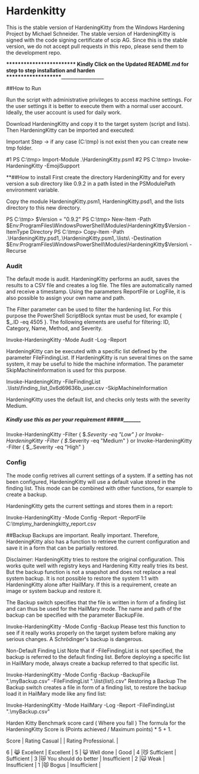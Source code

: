 # Hardenkitty
This is the stable version of HardeningKitty from the Windows Hardening Project by Michael Schneider. The stable version of HardeningKitty is signed with the code signing certificate of scip AG. Since this is the stable version, we do not accept pull requests in this repo, please send them to the development repo.


__________************************ Kindly Click on the Updated README.md  for step to step installation and harden *******************____________________________


##How to Run

Run the script with administrative privileges to access machine settings. For the user settings it is better to execute them with a normal user account. Ideally, the user account is used for daily work.

Download HardeningKitty and copy it to the target system (script and lists). Then HardeningKitty can be imported and executed:

Important Step -> if any case (C:\tmp) is not exist then you can create new tmp folder.

#1 PS C:\tmp> Import-Module .\HardeningKitty.psm1
#2  PS C:\tmp> Invoke-HardeningKitty -EmojiSupport

**##How to install
First create the directory HardeningKitty and for every version a sub directory like 0.9.2 in a path listed in the PSModulePath environment variable.

Copy the module HardeningKitty.psm1, HardeningKitty.psd1, and the lists directory to this new directory.

PS C:\tmp> $Version = "0.9.2"
PS C:\tmp> New-Item -Path $Env:ProgramFiles\WindowsPowerShell\Modules\HardeningKitty\$Version -ItemType Directory
PS C:\tmp> Copy-Item -Path .\HardeningKitty.psd1,.\HardeningKitty.psm1,.\lists\ -Destination $Env:ProgramFiles\WindowsPowerShell\Modules\HardeningKitty\$Version\ -Recurse
### Audit
The default mode is audit. HardeningKitty performs an audit, saves the results to a CSV file and creates a log file. The files are automatically named and receive a timestamp. Using the parameters ReportFile or LogFile, it is also possible to assign your own name and path.

The Filter parameter can be used to filter the hardening list. For this purpose the PowerShell ScriptBlock syntax must be used, for example { $_.ID -eq 4505 }. The following elements are useful for filtering: ID, Category, Name, Method, and Severity.

Invoke-HardeningKitty -Mode Audit -Log -Report

HardeningKitty can be executed with a specific list defined by the parameter FileFindingList. If HardeningKitty is run several times on the same system, it may be useful to hide the machine information. The parameter SkipMachineInformation is used for this purpose.

Invoke-HardeningKitty -FileFindingList .\lists\finding_list_0x6d69636b_user.csv -SkipMachineInformation

HardeningKitty uses the default list, and checks only tests with the severity Medium.
##### Kindly use this as per your requirement #####_______

Invoke-HardeningKitty -Filter { $_.Severity -eq "Low" }
or
Invoke-HardeningKitty -Filter { $_.Severity -eq "Medium" }
or
Invoke-HardeningKitty -Filter { $_.Severity -eq "High" }

### Config
The mode config retrives all current settings of a system. If a setting has not been configured, HardeningKitty will use a default value stored in the finding list. This mode can be combined with other functions, for example to create a backup.

HardeningKitty gets the current settings and stores them in a report:

Invoke-HardeningKitty -Mode Config -Report -ReportFile C:\tmp\my_hardeningkitty_report.csv

##Backup
Backups are important. Really important. Therefore, HardeningKitty also has a function to retrieve the current configuration and save it in a form that can be partially restored.

Disclaimer: HardeningKitty tries to restore the original configuration. This works quite well with registry keys and Hardening Kitty really tries its best. But the backup function is not a snapshot and does not replace a real system backup. It is not possible to restore the system 1:1 with HardeningKitty alone after HailMary. If this is a requirement, create an image or system backup and restore it.

The Backup switch specifies that the file is written in form of a finding list and can thus be used for the HailMary mode. The name and path of the backup can be specified with the parameter BackupFile.

Invoke-HardeningKitty -Mode Config -Backup
Please test this function to see if it really works properly on the target system before making any serious changes. A Schrödinger's backup is dangerous.

Non-Default Finding List
Note that if -FileFindingList is not specified, the backup is referred to the default finding list. Before deploying a specific list in HailMary mode, always create a backup referred to that specific list.

Invoke-HardeningKitty -Mode Config -Backup -BackupFile ".\myBackup.csv" -FileFindingList ".\list\{list}.csv"
Restoring a Backup
The Backup switch creates a file in form of a finding list, to restore the backup load it in HailMary mode like any find list:

Invoke-HardeningKitty -Mode HailMary -Log -Report -FileFindingList ".\myBackup.csv"

Harden Kitty Benchmark score card ( Where you fall )
The formula for the HardeningKitty Score is (Points achieved / Maximum points) * 5 + 1.

Score | Rating Casual | | Rating Professional. |

6 | 😹 Excellent | Excellent |
5 | 😺 Well done | Good |
4 |😼 Sufficient | Sufficient |
3 |😿 You should do better | Insufficient |
2 |🙀 Weak | Insufficient |
1 |😾 Bogus | Insufficient |
